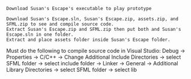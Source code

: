 	Download Susan's Escape's executable to play prototype

	Download Susan's Escape.sln, Susan's Escape.zip, assets.zip, and SFML.zip to see and compile source code.
	Extract Susan's Escape.zip and SFML.zip then put both and Susan's Escape.sln in one folder.
	Extract and place assets folder inside Susan's Escape folder.

Must do the following to compile source code in Visual Studio:
	Debug -> Properties -> C/C++ -> Change Additional Include Directories -> select SFML folder -> select include folder
                                     -> Linker -> General -> Additional Library Directories -> select SFML folder -> select lib
